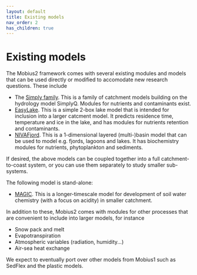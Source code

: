 ```yaml
---
layout: default
title: Existing models
nav_order: 2
has_children: true
---
```


# Existing models

The Mobius2 framework comes with several existing modules and models that can be used directly or modified to accomodate new research questions. These include

- The [Simply family](simply.html). This is a family of catchment models building on the hydrology model SimplyQ. Modules for nutrients and contaminants exist.
- [EasyLake](easylake.html). This is a simple 2-box lake model that is intended for inclusion into a larger catcment model. It predicts residence time, temperature and ice in the lake, and has modules for nutrients retention and contaminants.
- [NIVAFjord](nivafjord.html). This is a 1-dimensional layered (multi-)basin model that can be used to model e.g. fjords, lagoons and lakes. It has biochemistry modules for nutrients, phytoplankton and sediments.

If desired, the above models can be coupled together into a full catchment-to-coast system, or you can use them separately to study smaller sub-systems.

The following model is stand-alone:
- [MAGIC](magic.html). This is a longer-timescale model for development of soil water chemistry (with a focus on acidity) in smaller catchment.

In addition to these, Mobius2 comes with modules for other processes that are convenient to include into larger models, for instance
- Snow pack and melt
- Evapotranspiration
- Atmospheric variables (radiation, humidity...)
- Air-sea heat exchange

We expect to eventually port over other models from Mobius1 such as SedFlex and the plastic models.